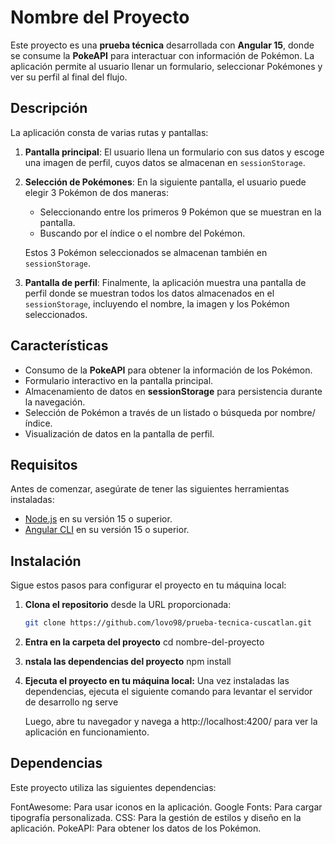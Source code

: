 # Nombre del Proyecto

Este proyecto es una **prueba técnica** desarrollada con **Angular 15**, donde se consume la **PokeAPI** para interactuar con información de Pokémon. La aplicación permite al usuario llenar un formulario, seleccionar Pokémones y ver su perfil al final del flujo.

## Descripción

La aplicación consta de varias rutas y pantallas:

1. **Pantalla principal**: El usuario llena un formulario con sus datos y escoge una imagen de perfil, cuyos datos se almacenan en `sessionStorage`.
2. **Selección de Pokémones**: En la siguiente pantalla, el usuario puede elegir 3 Pokémon de dos maneras:
   - Seleccionando entre los primeros 9 Pokémon que se muestran en la pantalla.
   - Buscando por el índice o el nombre del Pokémon.
   
   Estos 3 Pokémon seleccionados se almacenan también en `sessionStorage`.
   
3. **Pantalla de perfil**: Finalmente, la aplicación muestra una pantalla de perfil donde se muestran todos los datos almacenados en el `sessionStorage`, incluyendo el nombre, la imagen y los Pokémon seleccionados.

## Características

- Consumo de la **PokeAPI** para obtener la información de los Pokémon.
- Formulario interactivo en la pantalla principal.
- Almacenamiento de datos en **sessionStorage** para persistencia durante la navegación.
- Selección de Pokémon a través de un listado o búsqueda por nombre/índice.
- Visualización de datos en la pantalla de perfil.

## Requisitos

Antes de comenzar, asegúrate de tener las siguientes herramientas instaladas:

- [Node.js](https://nodejs.org/) en su versión 15 o superior.
- [Angular CLI](https://angular.io/cli) en su versión 15 o superior.

## Instalación

Sigue estos pasos para configurar el proyecto en tu máquina local:

1. **Clona el repositorio** desde la URL proporcionada:
   ```bash
   git clone https://github.com/lovo98/prueba-tecnica-cuscatlan.git

2. **Entra en la carpeta del proyecto**
    cd nombre-del-proyecto

3. **nstala las dependencias del proyecto**
    npm install

4. **Ejecuta el proyecto en tu máquina local:** Una vez instaladas las dependencias, ejecuta el siguiente comando para levantar el servidor de desarrollo
    ng serve

    Luego, abre tu navegador y navega a http://localhost:4200/ para ver la aplicación en funcionamiento.

 ## Dependencias

Este proyecto utiliza las siguientes dependencias:

FontAwesome: Para usar iconos en la aplicación.
Google Fonts: Para cargar tipografía personalizada.
CSS: Para la gestión de estilos y diseño en la aplicación.
PokeAPI: Para obtener los datos de los Pokémon.